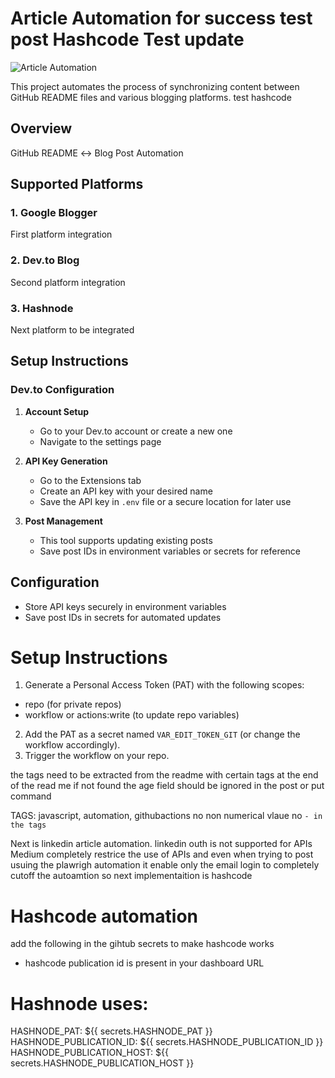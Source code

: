 # Article Automation for success test post  Hashcode Test update 

![Article Automation](image.png)

This project automates the process of synchronizing content between GitHub README files and various blogging platforms. test hashcode 

## Overview

GitHub README ↔ Blog Post Automation

## Supported Platforms

### 1. Google Blogger
First platform integration

### 2. Dev.to Blog
Second platform integration  

### 3. Hashnode
Next platform to be integrated

## Setup Instructions

### Dev.to Configuration

1. **Account Setup**
   - Go to your Dev.to account or create a new one
   - Navigate to the settings page

2. **API Key Generation**
   - Go to the Extensions tab
   - Create an API key with your desired name
   - Save the API key in `.env` file or a secure location for later use

3. **Post Management**
   - This tool supports updating existing posts
   - Save post IDs in environment variables or secrets for reference

## Configuration

- Store API keys securely in environment variables
- Save post IDs in secrets for automated updates

# Setup Instructions

1. Generate a Personal Access Token (PAT) with the following scopes:
  - repo (for private repos)
  - workflow or actions:write (to update repo variables)
2. Add the PAT as a secret named `VAR_EDIT_TOKEN_GIT` (or change the workflow accordingly).
3. Trigger the workflow on your repo.

the tags need to be extracted from the readme with certain tags at the end of the read me if not found the age field should be ignored in the post or put command 

TAGS: javascript, automation, githubactions 
    no non numerical vlaue no ` - in the tags `


Next is linkedin article automation. linkedin outh is not supported for APIs
Medium completely restrice the use of APIs and even when trying to post usuing the plawrigh automation it enable only the email login to completely cutoff the autoamtion so next implementaition is hashcode 


# Hashcode automation 
add the following in the gihtub secrets to make hashcode works 
- hashcode publication id is present in your dashboard URL


# Hashnode uses:
HASHNODE_PAT: ${{ secrets.HASHNODE_PAT }}
HASHNODE_PUBLICATION_ID: ${{ secrets.HASHNODE_PUBLICATION_ID }}
HASHNODE_PUBLICATION_HOST: ${{ secrets.HASHNODE_PUBLICATION_HOST }}
